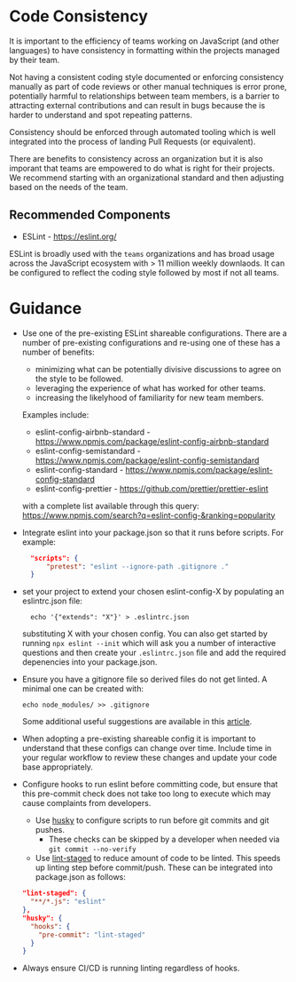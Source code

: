 # Code Consistency

It is important to the efficiency of teams working 
on JavaScript (and other languages) to have consistency
in formatting within the projects managed by their team.

Not having a consistent coding style documented or enforcing
consistency manually as part of code reviews or
other manual techniques is error prone, potentially
harmful to relationships between team members, 
is a barrier to attracting external contributions and can 
result in bugs because the is harder to understand and spot
repeating patterns.

Consistency should be enforced through automated tooling
which is well integrated into the process of landing
Pull Requests (or equivalent).

There are benefits to consistency across an organization but
it is also imporant that teams are empowered to do what is
right for their projects. We recommend starting with an
organizational standard and then adjusting based on the
needs of the team.

## Recommended Components

* ESLint - https://eslint.org/

ESLint is broadly used with the `teams` organizations and has broad usage
across the JavaScript ecosystem with > 11 million weekly downlaods.
It can be configured to reflect the coding style followed by most
if not all teams. 

# Guidance

* Use one of the pre-existing ESLint shareable configurations. There are a number
  of pre-existing configurations and re-using one of these has a number
  of benefits:
  
  * minimizing what can be potentially divisive discussions to agree
    on the style to be followed.
  * leveraging the experience of what has worked for other teams.
  * increasing the likelyhood of familiarity for new team members.

  Examples include:
  * eslint-config-airbnb-standard - https://www.npmjs.com/package/eslint-config-airbnb-standard
  * eslint-config-semistandard - https://www.npmjs.com/package/eslint-config-semistandard
  * eslint-config-standard - https://www.npmjs.com/package/eslint-config-standard
  * eslint-config-prettier - https://github.com/prettier/prettier-eslint

  with a complete list available through this query: https://www.npmjs.com/search?q=eslint-config-&ranking=popularity

* Integrate eslint into your package.json so that it runs before scripts. For example:

  ```json
    "scripts": {
        "pretest": "eslint --ignore-path .gitignore ."
    }
  ```

* set your project to extend your chosen eslint-config-X by populating an eslintrc.json file:

  ```
    echo '{"extends": "X"}' > .eslintrc.json
  ```

  substituting X with your chosen config.  You can also get started by running `npx eslint --init` which 
  will ask you a number of interactive questions and then create your `.eslintrc.json` file and add
  the required depenencies into your package.json.

* Ensure you have a gitignore file so derived files do not get linted.  A minimal one can be
  created with:

  ```shell
  echo node_modules/ >> .gitignore
  ```

  Some additional useful suggestions are available in this
 [article](https://medium.com/the-node-js-collection/why-and-how-to-use-eslint-in-your-project-742d0bc61ed7).

* When adopting a pre-existing shareable config it is important to understand that these
  configs can change over time. Include time in your regular workflow to review these changes
  and update your code base appropriately.

* Configure hooks to run eslint before committing code, but ensure that this pre-commit check does not take too long to execute which may cause complaints from developers.
  * Use [husky](https://github.com/typicode/husky) to configure scripts to run before git commits and git pushes.
    * These checks can be skipped by a developer when needed via `git commit --no-verify`
  * Use [lint-staged](https://github.com/okonet/lint-staged) to reduce amount of code to be linted. This speeds up linting step before commit/push.
These can be integrated into package.json as follows:

  ```json
  "lint-staged": {
    "**/*.js": "eslint"
  },
  "husky": {
    "hooks": {
      "pre-commit": "lint-staged"
    }
  }
  ```

* Always ensure CI/CD is running linting regardless of hooks.


